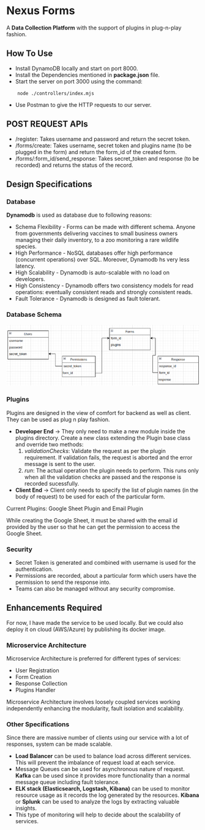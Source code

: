 # Nexus Forms
A **Data Collection Platform** with the support of plugins in plug-n-play fashion.

## How To Use
* Install DynamoDB locally and start on port 8000.
* Install the Dependencies mentioned in __package.json__ file.
* Start the server on port 3000 using the command:
```
    node ./controllers/index.mjs
```
* Use Postman to give the HTTP requests to our server.

## POST REQUEST APIs
* /register: Takes username and password and return the secret token.
* /forms/create: Takes username, secret token and plugins name (to be plugged in the form) and return the form_id of the created form.
* /forms/:form_id/send_response: Takes secret_token and response (to be recorded) and returns the status of the record.

## Design Specifications
### Database
**Dynamodb** is used as database due to following reasons:

* Schema Flexibility - Forms can be made with different schema. Anyone from governments delivering vaccines to small business owners managing their daily inventory, to a zoo monitoring a rare wildlife species.
* High Performance - NoSQL databases offer high performance (concurrent operations) over SQL. Moreover, Dynamodb hs very less latency.
* High Scalability - Dynamodb is auto-scalable with no load on developers.
* High Consistency - Dynamodb offers two consistency models for read operations: eventually consistent reads and strongly consistent reads.
* Fault Tolerance - Dynamodb is designed as fault tolerant.

### Database Schema
![alt text](./resources/database_schema.jpg)

### Plugins
Plugins are designed in the view of comfort for backend as well as client. They can be used as plug n play fashion.

* **Developer End** -> They only need to make a new module inside the plugins directory. Create a new class extending the Plugin base class and override two methods:
    1. *validationChecks*: Validate the request as per the plugin requirement. If validation fails, the request is aborted and the error message is sent to the user.
    2. *run*: The actual operation the plugin needs to perform. This runs only when all the validation checks are passed and the response is recorded sucessfully.
* **Client End** -> Client only needs to specify the list of plugin names (in the body of request) to be used for each of the particular form.

Current Plugins: Google Sheet Plugin and Email Plugin

While creating the Google Sheet, it must be shared with the email id provided by the user so that he can get the permission to access the Google Sheet.

### Security
* Secret Token is generated and combined with username is used for the authentication.
* Permissions are recorded, about a particular form which users have the permission to send the response into.
* Teams can also be managed without any security compromise. 

## Enhancements Required
For now, I have made the service to be used locally. But we could also deploy it on cloud (AWS/Azure) by publishing its docker image.
### Microservice Architecture
Microservice Architecture is preferred for different types of services:
* User Registration
* Form Creation
* Response Collection
* Plugins Handler

Microservice Architecture involves loosely coupled services working independently enhancing the modularity, fault isolation and scalability.

### Other Specifications
Since there are massive number of clients using our service with a lot of responses, system can be made scalable.
* **Load Balancer** can be used to balance load across different services. This will prevent the imbalance of request load at each service.
* Message Queues can be used for asynchronous nature of request. **Kafka** can be used since it provides more functionality than a normal message queue including fault tolerance.
* **ELK stack (Elasticsearch, Logstash, Kibana)** can be used to monitor resource usage as it records the log generated by the resources. **Kibana** or **Splunk** can be used to analyze the logs by extracting valuable insights.
* This type of monitoring will help to decide about the scalability of services.
